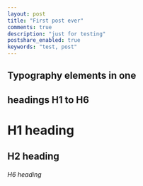 ```yaml
---
layout: post
title: "First post ever"
comments: true
description: "just for testing"
postshare_enabled: true
keywords: "test, post"
---
```


## Typography elements in one

## headings H1 to H6

# H1 heading

## H2 heading

###### H6 heading
